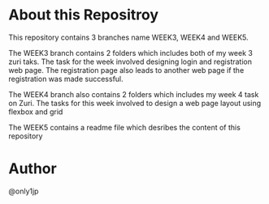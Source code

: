 # About this Repositroy
This repository contains 3 branches name WEEK3, WEEK4 and WEEK5.

The WEEK3 branch contains 2 folders which includes both of my week 3 zuri taks. The task for the week involved designing login and registration web page. The registration page also leads to another web page if the registration was made successful.

The WEEK4 branch also contains 2 folders which includes my week 4 task on Zuri. The tasks for this week involved to design a web page layout using flexbox and grid

The WEEK5 contains a readme file which desribes the content of this repository

# Author 
@only1jp
